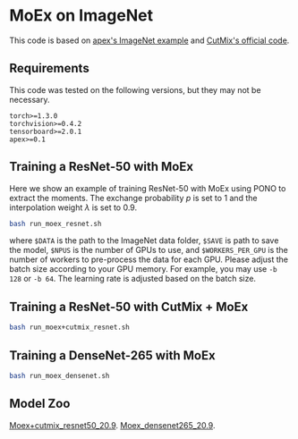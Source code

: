# MoEx on ImageNet
This code is based on [apex's ImageNet example](https://github.com/NVIDIA/apex/blob/master/examples/imagenet/main_amp.py) and [CutMix's official code](https://github.com/clovaai/CutMix-PyTorch/blob/master/train.py). 


## Requirements
This code was tested on the following versions, but they may not be necessary.
```
torch>=1.3.0
torchvision>=0.4.2
tensorboard>=2.0.1
apex>=0.1
```

## Training a ResNet-50 with MoEx 
Here we show an example of training ResNet-50 with MoEx using PONO to extract the moments.
The exchange probability $p$ is set to 1 and the interpolation weight $\lambda$ is set to 0.9.

```sh
bash run_moex_resnet.sh
```
where `$DATA` is the path to the ImageNet data folder, `$SAVE` is path to save the model, `$NPUS` is the number of GPUs to use, and `$WORKERS_PER_GPU` is the number of workers to pre-process the data for each GPU. Please adjust the batch size according to your GPU memory. For example, you may use `-b 128` or `-b 64`. The learning rate is adjusted based on the batch size.

## Training a ResNet-50 with CutMix + MoEx 
```sh
bash run_moex+cutmix_resnet.sh
```

## Training a DenseNet-265 with MoEx
```sh
bash run_moex_densenet.sh
```

## Model Zoo
[Moex+cutmix_resnet50_20.9](https://drive.google.com/file/d/1cCvhQKV93pY-jj8f5jITywkB9EabiQDA/view?usp=sharing). 
[Moex_densenet265_20.9](https://drive.google.com/file/d/1qzGORRZ1GLvTZLHj4UlQIvhD2F11aVZ8/view?usp=sharing). 

